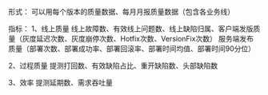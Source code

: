 形式：
可以用每个版本的质量数据、每月月报质量数据（包含各业务线）


指标：
1、线上质量
线上故障数、有效线上问题数、线上缺陷归属、客户端发版质量（灰度延迟次数、灰度崩停次数、Hotfix次数、VersionFix次数）
服务端发布质量（部署次数、部署成功率、部署回滚率、部署时间均值、部署时间90分位）

2、过程质量
提测打回数、有效缺陷占比、重开缺陷数、头部缺陷数

3、效率
提测延期数、需求吞吐量